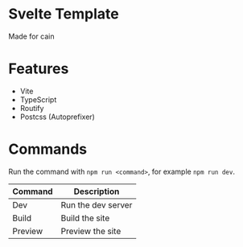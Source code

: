 # Svelte Template
Made for cain

# Features

-   Vite
-   TypeScript
-   Routify
-   Postcss (Autoprefixer)

# Commands

Run the command with `npm run <command>`, for example `npm run dev`.<br />

| Command | Description        |
| ------- | ------------------ |
| Dev     | Run the dev server |
| Build   | Build the site     |
| Preview | Preview the site   |
